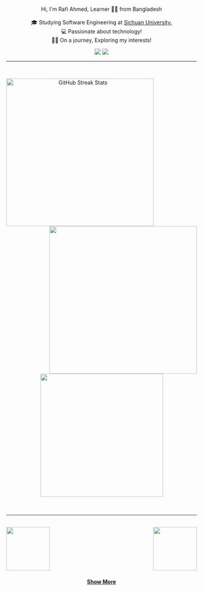 <br>
<p align="center">
  Hi, I'm Rafi Ahmed, Learner 👨‍💻 from Bangladesh
  <br>
  <br>
  🎓 Studying Software Engineering at <a href="https://en.scu.edu.cn/"> Sichuan University.</a>
  <br>
  💻 Passionate about technology!
  <br>
  🧑‍💼 On a journey, Exploring my interests!
  <br>
</p>

<div align="center"> 
  <a href = "mailto:20rafiahmed02@gmail.com"><img src="https://img.shields.io/badge/-Gmail-%23333?style=for-the-badge&logo=gmail&logoColor=white" target="_blank"></a>
  <a href="https://www.linkedin.com/in/codewithrafi/" target="_blank"><img src="https://img.shields.io/badge/-LinkedIn-%230077B5?style=for-the-badge&logo=linkedin&logoColor=white" target="_blank"></a> 
 
</div>

</p>

<hr>

<br>
<p align=center>
  <div align=center>
    <a href="https://github.com/denvercoder1/github-readme-streak-stats" title="Go to Source">
      <img align="left" width=390 src="https://github-readme-streak-stats.herokuapp.com/?user=codewith-rafi&theme=react&border=61dafb&hide_border=true" alt="GitHub Streak Stats" />
    </a>
    <a href="https://github.com/anuraghazra/github-readme-stats" title="Go to Source">
      <img align="right" width=390 src="https://github-readme-stats.vercel.app/api?username=codewith-rafi&show_icons=true&theme=react&border_color=61dafb&hide_border=true" />
    </a>
  </div>
  <br><br><br><br><br><br><br><br><br>
  <div align=center>
    <a href="https://github.com/anuraghazra/github-readme-stats">
      <img width=325 align="center" src="https://github-readme-stats.vercel.app/api/top-langs/?username=codewith-rafi&hide=c%23,powershell,Mathematica,Ruby,Objective-C,Objective-C%2b%2b,Cuda&title_color=61dafb&text_color=ffffff&icon_color=61dafb&bg_color=20232a&langs_count=8&layout=compact&border_color=61dafb&hide_border=true" />
    </a>
  </div>
  <br>
  <br>
</p>


<hr>


<br>
<div width="100%" align="center">
  <a align="right" href="https://github.com/codewith-rafi/LinkSocials" title="Linktree Alternative"><img align="left" height="115" src="https://github-readme-stats.vercel.app/api/pin/?username=codewith-rafi&repo=LinkSocials&theme=react&border_color=61dafb&border_radius=10"></a>
  <a align="left" href="https://github.com/codewith-rafi/HTML-notes" title="HTML notes"><img align="right" height="115" src="https://github-readme-stats.vercel.app/api/pin/?username=codewith-rafi&repo=HTML-notes&theme=react&border_color=61dafb&border_radius=10"></a>
</div>

<br><br><br><br><br><br>

<h4 align="center">
  <a href="https://github.com/codewith-rafi?tab=repositories" title="Show Repositories">Show More</a>
</h4>
